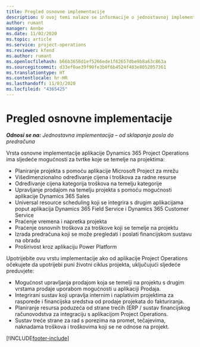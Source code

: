 ```yaml
---
title: Pregled osnovne implementacije
description: U ovoj temi nalaze se informacije o jednostavnoj implementaciji aplikacije Dynamics 365 Project Operations.
author: rumant
manager: Annbe
ms.date: 11/02/2020
ms.topic: article
ms.service: project-operations
ms.reviewer: kfend
ms.author: rumant
ms.openlocfilehash: b66b3656d1ef5266ede1f62657dbe9b8a63c863a
ms.sourcegitcommit: d33ef0ae39f90fe3b0f6b4524f483e8052057361
ms.translationtype: HT
ms.contentlocale: hr-HR
ms.lasthandoff: 11/03/2020
ms.locfileid: "4365425"
---
```

# <a name="lite-deployment-overview"></a>Pregled osnovne implementacije

_**Odnosi se na:** Jednostavna implementacija – od sklapanja posla do predračuna_

Vrsta osnovne implementacije aplikacije Dynamics 365 Project Operations ima sljedeće mogućnosti za tvrtke koje se temelje na projektima:

- Planiranje projekta s pomoću aplikacije Microsoft Project za mrežu
- Višedimenzionalno određivanje cijena i troškova za radne resurse
- Određivanje cijena kategorija troškova na temelju kategorije
- Upravljanje prodajom na temelju projekta s pomoću mogućnosti aplikacije Dynamics 365 Sales
- Universal resource scheduling koji se integrira s drugim aplikacijama poput aplikacija Dynamics 365 Field Service i Dynamics 365 Customer Service
- Praćenje vremena i napretka projekta
- Praćenje osnovnih troškova za troškove koji se temelje na projektu
- Izrada predračuna koji se može pregledati i poslati financijskom sustavu na obradu
- Proširivost kroz aplikaciju Power Platform

Upotrijebite ovu vrstu implementacije ako od aplikacije Project Operations očekujete da upotrijebi puni životni ciklus projekta, uključujući sljedeće preduvjete:

- Mogućnost upravljanja prodajom koja se temelji na projektu s drugim vrstama prodaje uporabom mogućnosti u aplikaciji Prodaja.
- Integrirani sustav koji upravlja internim i naplativim projektima za rasporede i financijska sredstva od prodaje projekata do fakturiranja.
- Planiranje resursa poduzeća od strane trećih (ERP / sustav financijskog računovodstva za integraciju s aplikacijom Project Operations.
- Sustav treće strane za rad s porezima na promet, tečajevima, naknadama troškova i troškovima koji se ne odnose na projekt.


[!INCLUDE[footer-include](../includes/footer-banner.md)]